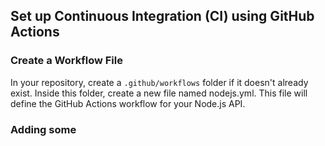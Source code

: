 ## Set up Continuous Integration (CI) using GitHub Actions

### Create a Workflow File

In your repository, create a `.github/workflows` folder if it doesn't already exist. Inside this folder, create a new file named nodejs.yml. This file will define the GitHub Actions workflow for your Node.js API.

### Adding some
